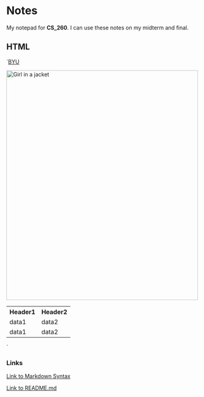# Notes

My notepad for **CS_260**. I can use these notes on my midterm and final.

## HTML

`<a href="https://byu.edu">BYU</a>

<img src="img_girl.jpg" alt="Girl in a jacket" width="500" height="600">

<table>
  <tr>
    <th>Header1</th>
    <th>Header2</th>
  </tr>
  <tr>
    <td>data1</td>
    <td>data2</td>
  </tr>
  <tr>
    <td>data1</td>
    <td>data2</td>
  </tr>
</table>`


### Links
[Link to Markdown Syntax](https://docs.github.com/en/get-started/writing-on-github/getting-started-with-writing-and-formatting-on-github/basic-writing-and-formatting-syntax)

[Link to README.md](https://github.com/bwilliams0303/startup/blob/main/README.md)
